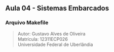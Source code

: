## Aula 04 - Sistemas Embarcados

### Arquivo Makefile

> Autor: Gustavo Alves de Oliveira\
Matrícula: 12311ECP026\
Universidade Federal de Uberlândia


